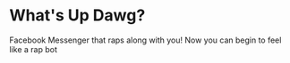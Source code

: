 # What's Up Dawg?
Facebook Messenger that raps along with you!
Now you can begin to feel like a rap bot